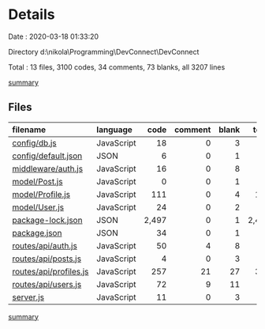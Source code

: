 # Details

Date : 2020-03-18 01:33:20

Directory d:\nikola\Programming\DevConnect\DevConnect

Total : 13 files,  3100 codes, 34 comments, 73 blanks, all 3207 lines

[summary](results.md)

## Files
| filename | language | code | comment | blank | total |
| :--- | :--- | ---: | ---: | ---: | ---: |
| [config/db.js](/config/db.js) | JavaScript | 18 | 0 | 3 | 21 |
| [config/default.json](/config/default.json) | JSON | 6 | 0 | 1 | 7 |
| [middleware/auth.js](/middleware/auth.js) | JavaScript | 16 | 0 | 8 | 24 |
| [model/Post.js](/model/Post.js) | JavaScript | 0 | 0 | 1 | 1 |
| [model/Profile.js](/model/Profile.js) | JavaScript | 111 | 0 | 4 | 115 |
| [model/User.js](/model/User.js) | JavaScript | 24 | 0 | 2 | 26 |
| [package-lock.json](/package-lock.json) | JSON | 2,497 | 0 | 1 | 2,498 |
| [package.json](/package.json) | JSON | 34 | 0 | 1 | 35 |
| [routes/api/auth.js](/routes/api/auth.js) | JavaScript | 50 | 4 | 8 | 62 |
| [routes/api/posts.js](/routes/api/posts.js) | JavaScript | 4 | 0 | 3 | 7 |
| [routes/api/profiles.js](/routes/api/profiles.js) | JavaScript | 257 | 21 | 27 | 305 |
| [routes/api/users.js](/routes/api/users.js) | JavaScript | 72 | 9 | 11 | 92 |
| [server.js](/server.js) | JavaScript | 11 | 0 | 3 | 14 |

[summary](results.md)